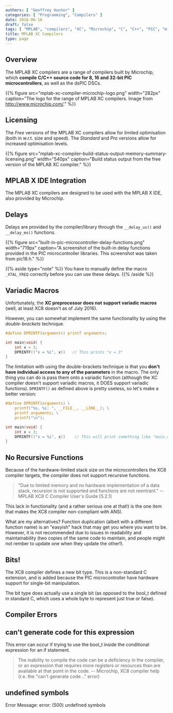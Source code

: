 ```yaml
---
authors: [ "Geoffrey Hunter" ]
categories: [ "Programming", "Compilers" ]
date: 2016-06-16
draft: false
tags: [ "MPLAB", "compilers", "XC", "Microchip", "C", "C++", "PIC", "microcontroller", "MPLAB X", "IDEs", "licensing", "variadic macro", "compiler error" ]
title: MPLAB XC Compilers
type: page
---
```


## Overview

The MPLAB XC compilers are a range of compilers built by Microchip, which **compile C/C++ source code for 8, 16 and 32-bit PIC microcontrollers**, as well as the dsPIC DSCs.

{{% figure src="mplab-xc-compiler-microchip-logo.png" width="282px" caption="The logo for the range of MPLAB XC compilers. Image from http://www.microchip.com/."  %}}

## Licensing

The _Free_ versions of the MPLAB XC compilers allow for limited optimisation (both in w.r.t. size and speed). The _Standard_ and _Pro_ versions allow for increased optimisation levels.

{{% figure src="mplab-xc-compiler-build-status-output-memory-summary-licensing.png" width="540px" caption="Build status output from the free version of the MPLAB XC compiler."  %}}

## MPLAB X IDE Integration

The MPLAB XC compilers are designed to be used with the MPLAB X IDE, also provided by Microchip.

## Delays

Delays are provided by the compiler/library through the `__delay_us()` and `__delay_ms()` functions.

{{% figure src="built-in-pic-microcontroller-delay-functions.png" width="719px" caption="A screenshot of the built-in delay functions provided in the PIC microcontroller libraries. This screenshot was taken from pic18.h."  %}}

{{% aside type="note" %}}
You have to manually define the macro `_XTAL_FREQ` correctly before you can use these delays.
{{% /aside %}}

## Variadic Macros

Unfortunately, the **XC preprocessor does not support variadic macros** (well, at least XC8 doesn't as of July 2016).

However, you can somewhat implement the same functionality by using the _double-brackets_ technique.

```c
#define DPRINTF(arguments) printf arguments;

int main(void) {
    int x = 3;
    DPRINTF(("x = %i", x))   // This prints "x = 3"
}
```

The limitation with using the double-brackets technique is that you **don't have individual access to any of the parameters** in the macro. The only thing you can do is pass them onto a variadic function (although the XC compiler doesn't support variadic macros, it DOES support variadic functions). `DPRINTF()` as defined above is pretty useless, so let's make a better version:
    
```c
#define DPRINTF(arguments) \
    printf("%s, %i: ", __FILE__, __LINE__); \
    printf arguments; \
    printf("\n");

int main(void) {
    int x = 3;
    DPRINTF(("x = %i", x))    // This will print something like "main.c, 23: x = 3"
}
```

## No Recursive Functions

Because of the hardware-limited stack size on the microcontrollers the XC8 compiler targets, the compiler does not support recursive functions.

> "Due to limited memory and no hardware implementation of a data stack, recursion is not supported and functions are not reentrant." -- MPLAB XC8 C Compiler User's Guide [5.2.1]

This lack in functionality (and a rather serious one at that!) is the one item that makes the XC8 compiler non-compliant with ANSI.

What are my alternatives? Function duplication (albeit with a different function name) is an "easyish" hack that may get you where you want to be. However, it is not recommended due to issues in readability and maintainability (two copies of the same code to maintain, and people might not rember to update one when they update the other!).

## Bits!

The XC8 compiler defines a new bit type. This is a non-standard C extension, and is added because the PIC microcontroller have hardware support for single-bit manipulation.

The bit type does actually use a single bit (as opposed to the bool_t defined in standard C, which uses a whole byte to represent just true or false).

## Compiler Errors

## can't generate code for this expression

This error can occur if trying to use the bool_t inside the conditional expression for an  if statement.

> The inability to compile the code can be a deficiency in the compiler, or an expression that requires more registers or resources than are available at that point in the code. -- Microchip, XC8 compiler help (r.e. the "can't generate code..." error)

## undefined symbols

Error Message: error: (500) undefined symbols
